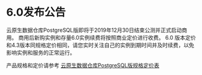 # 6.0发布公告

云原生数据仓库PostgreSQL版即将于2019年12月30日结束公测并正式启动商用。 商用后新购实例和存量6.0实例续费将按照商业定价进行收费。 6.0 版本定价和4.3版本同规格定价相同，请您实时关注自己的实例到期时间并及时续费，以免影响实例和服务的正常运行。

产品规格和定价请参考 [云原生数据仓库PostgreSQL版规格定价表](https://www.alibabacloud.com/zh/product/hybriddb-postgresql/pricing?spm=a2796.147402.3118338610.1.3ae5f73ca4hBln)


